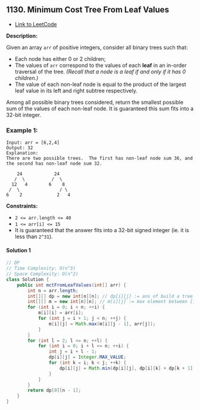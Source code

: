 ## 1130. Minimum Cost Tree From Leaf Values

- [Link to LeetCode](https://leetcode.com/problems/minimum-cost-tree-from-leaf-values/)

**Description:**



Given an array `arr` of positive integers, consider all binary trees such that:

- Each node has either 0 or 2 children;
- The values of `arr` correspond to the values of each **leaf** in an in-order traversal of the tree. *(Recall that a node is a leaf if and only if it has 0 children.)*
- The value of each non-leaf node is equal to the product of the largest leaf value in its left and right subtree respectively.

Among all possible binary trees considered, return the smallest possible sum of the values of each non-leaf node. It is guaranteed this sum fits into a 32-bit integer.



<!-- tabs:start -->

### **Example 1:**

```
Input: arr = [6,2,4]
Output: 32
Explanation:
There are two possible trees.  The first has non-leaf node sum 36, and the second has non-leaf node sum 32.

    24            24
   /  \          /  \
  12   4        6    8
 /  \               / \
6    2             2   4
```

<!-- tabs:end -->



**Constraints:**

- `2 <= arr.length <= 40`
- `1 <= arr[i] <= 15`
- It is guaranteed that the answer fits into a 32-bit signed integer (ie. it is less than `2^31`).



<!-- tabs:start -->

#### **Solution 1**



```java
// DP
// Time Complexity: O(n^3)
// Space Complexity: O(n^2)
class Solution {
    public int mctFromLeafValues(int[] arr) {
        int n = arr.length;
        int[][] dp = new int[n][n]; // dp[i][j] := ans of build a tree from 
        int[][] m = new int[n][n]; // m[i][j] := max element between [i, j]
        for (int i = 0; i < n; ++i) {
            m[i][i] = arr[i];
            for (int j = i + 1; j < n; ++j) {
                m[i][j] = Math.max(m[i][j - 1], arr[j]);
            }
        }
        for (int l = 2; l <= n; ++l) {
            for (int i = 0; i + l <= n; ++i) {
                int j = i + l - 1;
                dp[i][j] = Integer.MAX_VALUE;
                for (int k = i; k < j; ++k) {
                    dp[i][j] = Math.min(dp[i][j], dp[i][k] + dp[k + 1][j]  + m[i][k] * m[k + 1][j]);
                }
            }
        }
        return dp[0][n - 1];
    }
}
```



<!-- tabs:end -->




